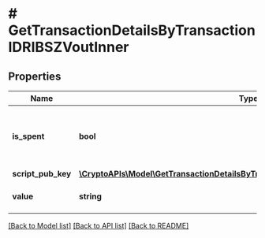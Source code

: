 # # GetTransactionDetailsByTransactionIDRIBSZVoutInner

## Properties

Name | Type | Description | Notes
------------ | ------------- | ------------- | -------------
**is_spent** | **bool** | Defines whether the transaction output has been spent or not. |
**script_pub_key** | [**\CryptoAPIs\Model\GetTransactionDetailsByTransactionIDRIBSZVoutInnerScriptPubKey**](GetTransactionDetailsByTransactionIDRIBSZVoutInnerScriptPubKey.md) |  |
**value** | **string** | Represents the specific amount. |

[[Back to Model list]](../../README.md#models) [[Back to API list]](../../README.md#endpoints) [[Back to README]](../../README.md)
